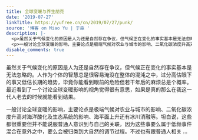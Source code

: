 ```yaml
---
title: 全球变暖与养生朋克
date: '2019-07-27'
linkTitle: https://yufree.cn/cn/2019/07/27/punk/
source: '博客 on Miao Yu | 于淼 '
description: |-
  <p>虽然关于气候变化的原因是人为还是自然存在争议，但气候正在变化的事实基本是无法忽略的。人作为个体的智慧总是很容易淹没在整体的混沌之中，过分高估眼下的事又低估长期的趋势，毕竟你能看到眼前的危险但若干年后的麻烦总是个概率。最近看到了一个讨论全球变暖影响的视角觉得很有意思，如果是真的那么在我这一代人老去的时候就能看到结果。</p>
  <p>一般讨论全球变暖的影响，主要论点是极端气候对农业与城市的影响、二氧化碳浓度升高对海洋酸化及生态系统的影响、海平面上升还有冰川消融等。坦白说，这些都很重要但并不能说服普通人意识到与自己的关联，因为这些事要么属于低频事件混合在意外之中，要么会被归类到大自然的调节过程。不过也有跟普通人相关 ...
disable_comments: true
---
```

<p>虽然关于气候变化的原因是人为还是自然存在争议，但气候正在变化的事实基本是无法忽略的。人作为个体的智慧总是很容易淹没在整体的混沌之中，过分高估眼下的事又低估长期的趋势，毕竟你能看到眼前的危险但若干年后的麻烦总是个概率。最近看到了一个讨论全球变暖影响的视角觉得很有意思，如果是真的那么在我这一代人老去的时候就能看到结果。</p>
<p>一般讨论全球变暖的影响，主要论点是极端气候对农业与城市的影响、二氧化碳浓度升高对海洋酸化及生态系统的影响、海平面上升还有冰川消融等。坦白说，这些都很重要但并不能说服普通人意识到与自己的关联，因为这些事要么属于低频事件混合在意外之中，要么会被归类到大自然的调节过程。不过也有跟普通人相关 ...